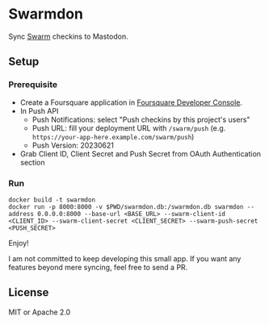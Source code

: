 # Swarmdon

Sync [Swarm](https://swarmapp.com/) checkins to Mastodon.

## Setup

### Prerequisite

- Create a Foursquare application in [Foursquare Developer Console](https://foursquare.com/developers/home).
- In Push API
  - Push Notifications: select "Push checkins by this project's users"
  - Push URL: fill your deployment URL with `/swarm/push` (e.g. `https://your-app-here.example.com/swarm/push`)
  - Push Version: 20230621
- Grab Client ID, Client Secret and Push Secret from OAuth Authentication section

### Run

```
docker build -t swarmdon
docker run -p 8000:8000 -v $PWD/swarmdon.db:/swarmdon.db swarmdon --address 0.0.0.0:8000 --base-url <BASE_URL> --swarm-client-id <CLIENT_ID> --swarm-client-secret <CLIENT_SECRET> --swarm-push-secret <PUSH_SECRET>
```

Enjoy!

I am not committed to keep developing this small app. If you want any features beyond mere syncing, feel free to send a PR.

## License

MIT or Apache 2.0
